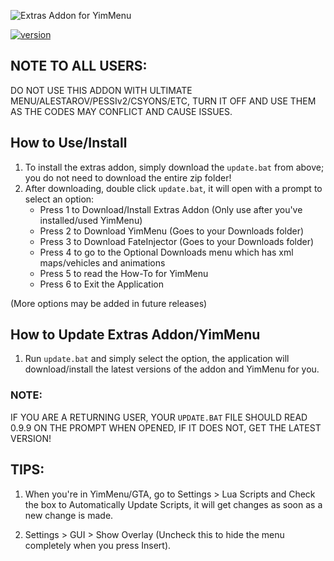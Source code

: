 
![Extras Addon for YimMenu](http://extrasaddon.us.to/img/extras-header-2.png)

[![version](https://img.shields.io/badge/version-1.0.1-yellow.svg)](https://semver.org)

## NOTE TO ALL USERS:

DO NOT USE THIS ADDON WITH ULTIMATE MENU/ALESTAROV/PESSIv2/CSYONS/ETC, TURN IT OFF AND USE THEM AS THE CODES MAY CONFLICT AND CAUSE ISSUES.

## How to Use/Install

1. To install the extras addon, simply download the `update.bat` from above; you do not need to download the entire zip folder!
2. After downloading, double click `update.bat`, it will open with a prompt to select an option:
   - Press 1 to Download/Install Extras Addon (Only use after you've installed/used YimMenu)
   - Press 2 to Download YimMenu (Goes to your Downloads folder)
   - Press 3 to Download FateInjector (Goes to your Downloads folder)
   - Press 4 to go to the Optional Downloads menu which has xml maps/vehicles and animations
   - Press 5 to read the How-To for YimMenu
   - Press 6 to Exit the Application

(More options may be added in future releases)
## How to Update Extras Addon/YimMenu

1. Run `update.bat` and simply select the option, the application will download/install the latest versions of the addon and YimMenu for you.


### NOTE:

IF YOU ARE A RETURNING USER, YOUR `UPDATE.BAT` FILE SHOULD READ 0.9.9 ON THE PROMPT WHEN OPENED, IF IT DOES NOT, GET THE LATEST VERSION!

## TIPS:

1. When you're in YimMenu/GTA, go to Settings > Lua Scripts and Check the box to Automatically Update Scripts, it will get changes as soon as a new change is made.

2. Settings > GUI > Show Overlay (Uncheck this to hide the menu completely when you press Insert).
